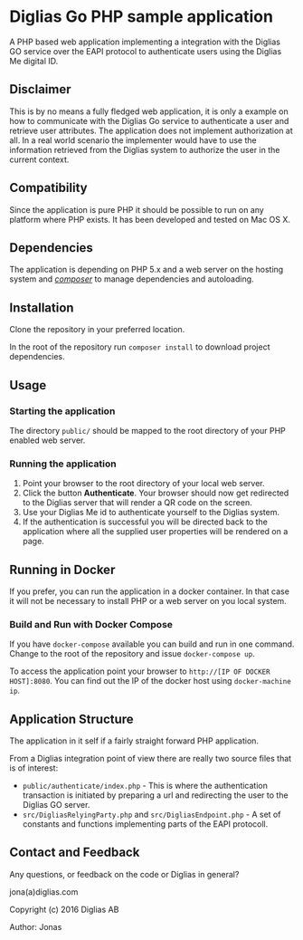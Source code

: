 # Diglias Go PHP sample application
A PHP based web application implementing a integration with the Diglias GO service over the EAPI protocol to authenticate users using the Diglias Me digital ID.

## Disclaimer
This is by no means a fully fledged web application, it is only a example on how to communicate with the Diglias Go service to authenticate a user and retrieve user attributes. The application does not implement authorization at all. In a real world scenario the implementer would have to use the information retrieved from the Diglias system to authorize the user in the current context.

## Compatibility
Since the application is pure PHP it should be possible to run on any platform where PHP exists. It has been developed and tested on Mac OS X. 

## Dependencies
The application is depending on PHP 5.x and a web server on the hosting system and [*composer*](http://getcomposer.org) to manage dependencies and autoloading.  

## Installation
Clone the repository in your preferred location.

In the root of the repository run `composer install` to download project dependencies.

## Usage

### Starting the application
The directory `public/` should be mapped to the root directory of your PHP enabled web server.

### Running the application
1. Point your browser to the root directory of your local web server. 
2. Click the button **Authenticate**. Your browser should now get redirected to the Diglias server that will render a QR code on the screen.
3. Use your Diglias Me id to authenticate yourself to the Diglias system.
4. If the authentication is successful you will be directed back to the application where all the supplied user properties will be rendered on a page.

## Running in Docker

If you prefer, you can run the application in a docker container. In that case it will not be necessary to install PHP or a web server on you local system.

### Build and Run with Docker Compose
If you have `docker-compose` available you can build and run in one command. Change to the root of the repository and issue `docker-compose up`.

To access the application point your browser to `http://[IP OF DOCKER HOST]:8080`. You can find out the IP of the docker host using `docker-machine ip`.

## Application Structure

The application in it self if a fairly straight forward PHP application.

From a Diglias integration point of view there are really two source files that is of interest:

*  `public/authenticate/index.php` - This is where the authentication transaction is initiated by preparing a url and redirecting the user to the Diglias GO server.
*  `src/DigliasRelyingParty.php` and `src/DigliasEndpoint.php` - A set of constants and functions implementing parts of the EAPI protocoll.


## Contact and Feedback
Any questions, or feedback on the code or Diglias in general?

jona(a)diglias.com

Copyright (c) 2016 Diglias AB

Author: Jonas